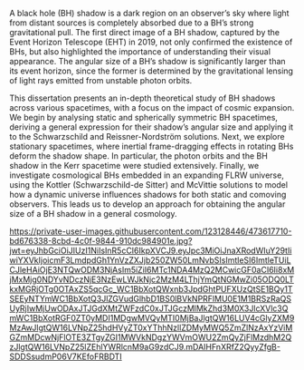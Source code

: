 A black hole (BH) shadow is a dark region on an observer’s sky where light from distant
sources is completely absorbed due to a BH’s strong gravitational pull. The first direct
image of a BH shadow, captured by the Event Horizon Telescope (EHT) in 2019, not only
confirmed the existence of BHs, but also highlighted the importance of understanding their
visual appearance. The angular size of a BH’s shadow is significantly larger than its event
horizon, since the former is determined by the gravitational lensing of light rays emitted
from unstable photon orbits.

This dissertation presents an in-depth theoretical study of BH shadows across various
spacetimes, with a focus on the impact of cosmic expansion. We begin by analysing static
and spherically symmetric BH spacetimes, deriving a general expression for their shadow’s
angular size and applying it to the Schwarzschild and Reissner-Nordström solutions. Next, we
explore stationary spacetimes, where inertial frame-dragging effects in rotating BHs deform
the shadow shape. In particular, the photon orbits and the BH shadow in the Kerr spacetime
were studied extensively. Finally, we investigate cosmological BHs embedded in an expanding
FLRW universe, using the Kottler (Schwarzschild-de Sitter) and McVittie solutions to model
how a dynamic universe influences shadows for both static and comoving observers. This
leads us to develop an approach for obtaining the angular size of a BH shadow in a general
cosmology.

https://private-user-images.githubusercontent.com/123128446/473617710-bd676338-8cbd-4c0f-9844-910dc984901e.jpg?jwt=eyJhbGciOiJIUzI1NiIsInR5cCI6IkpXVCJ9.eyJpc3MiOiJnaXRodWIuY29tIiwiYXVkIjoicmF3LmdpdGh1YnVzZXJjb250ZW50LmNvbSIsImtleSI6ImtleTUiLCJleHAiOjE3NTQwODM3NjAsIm5iZiI6MTc1NDA4MzQ2MCwicGF0aCI6Ii8xMjMxMjg0NDYvNDczNjE3NzEwLWJkNjc2MzM4LThjYmQtNGMwZi05ODQ0LTkxMGRjOTg0OTAxZS5qcGc_WC1BbXotQWxnb3JpdGhtPUFXUzQtSE1BQy1TSEEyNTYmWC1BbXotQ3JlZGVudGlhbD1BS0lBVkNPRFlMU0E1M1BRSzRaQSUyRjIwMjUwODAxJTJGdXMtZWFzdC0xJTJGczMlMkZhd3M0X3JlcXVlc3QmWC1BbXotRGF0ZT0yMDI1MDgwMVQyMTI0MjBaJlgtQW16LUV4cGlyZXM9MzAwJlgtQW16LVNpZ25hdHVyZT0xYThhNzllZDMyMWQ5ZmZlNzAxYzViMGZmMDcwNjFlOTE3ZTgyZGI1MWVkNDgzYWVmOWU2ZmQyZjFlMzdhM2QzJlgtQW16LVNpZ25lZEhlYWRlcnM9aG9zdCJ9.mDAIHFnXRfZ2QyyZfgB-SDDSsudmP06V7KEfoFRBDTI

